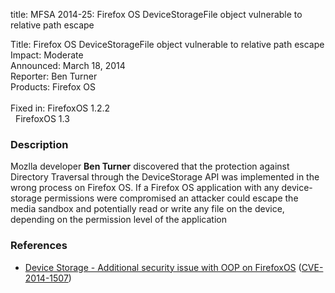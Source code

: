 title: MFSA 2014-25: Firefox OS DeviceStorageFile object vulnerable to relative path escape

<p>
<span class="label">Title:</span>      Firefox OS DeviceStorageFile object
vulnerable to relative path escape<br/>
<span class="label">Impact:</span>     Moderate<br/>
<span class="label">Announced:</span>  March 18, 2014<br/>
<span class="label">Reporter:</span>   Ben Turner<br/>
<span class="label">Products:</span>   Firefox OS<br/>
<br/>
<span class="label">Fixed in:</span>   FirefoxOS 1.2.2<br/>
<span class="label">&#160;</span>      FirefoxOS 1.3<br/>
</p>


<h3>Description</h3>

<p>Mozlla developer <strong>Ben Turner</strong> discovered that the protection
against Directory Traversal through the DeviceStorage API was implemented in the
wrong process on Firefox OS. If a Firefox OS application with any device-storage
permissions were compromised an attacker could escape the media sandbox and
potentially read or write any file on the device, depending on the permission
level of the application</p>

<h3>References</h3>

<ul>
  <li><a href="https://bugzilla.mozilla.org/show_bug.cgi?id=940684">
       Device Storage - Additional security issue with OOP on FirefoxOS</a> (<a href="http://cve.mitre.org/cgi-bin/cvename.cgi?name=CVE-2014-1507" class="ex-ref">CVE-2014-1507</a>)</li>
</ul>



